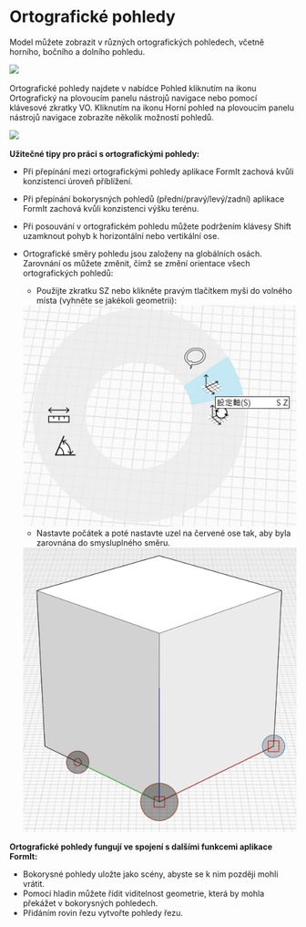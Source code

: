 # Ortografické pohledy

Model můžete zobrazit v různých ortografických pohledech, včetně horního, bočního a dolního pohledu.

![](../.gitbook/assets/infotainment\_2016\_product\_02.png)

Ortografické pohledy najdete v nabídce Pohled kliknutím na ikonu Ortografický na plovoucím panelu nástrojů navigace nebo pomocí klávesové zkratky VO. Kliknutím na ikonu Horní pohled na plovoucím panelu nástrojů navigace zobrazíte několik možností pohledů.

![](../.gitbook/assets/floating-nav\_flyout-v2.png)

**Užitečné tipy pro práci s ortografickými pohledy:**

* Při přepínání mezi ortografickými pohledy aplikace FormIt zachová kvůli konzistenci úroveň přiblížení.
* Při přepínání bokorysných pohledů (přední/pravý/levý/zadní) aplikace FormIt zachová kvůli konzistenci výšku terénu.
* Při posouvání v ortografickém pohledu můžete podržením klávesy Shift uzamknout pohyb k horizontální nebo vertikální ose.
*   Ortografické směry pohledu jsou založeny na globálních osách. Zarovnání os můžete změnit, čímž se změní orientace všech ortografických pohledů:

    * Použijte zkratku SZ nebo klikněte pravým tlačítkem myši do volného místa (vyhněte se jakékoli geometrii):

    <img src="../.gitbook/assets/set-axes_context.PNG" alt="" data-size="original">

    * Nastavte počátek a poté nastavte uzel na červené ose tak, aby byla zarovnána do smysluplného směru.

    <img src="../.gitbook/assets/set-axes.PNG" alt="" data-size="original">

**Ortografické pohledy fungují ve spojení s dalšími funkcemi aplikace FormIt:**

* Bokorysné pohledy uložte jako scény, abyste se k nim později mohli vrátit.
* Pomocí hladin můžete řídit viditelnost geometrie, která by mohla překážet v bokorysných pohledech.
* Přidáním rovin řezu vytvořte pohledy řezu.
